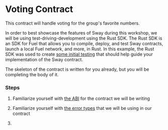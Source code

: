 # Voting Contract

This contract will handle voting for the group's favorite numbers.

In order to best showcase the features of Sway during this workshop, we will be using test-driving-development using the Rust SDK. The Rust SDK is an SDK for Fuel that allows you to compile, deploy, and test Sway contracts, launch a local Fuel network, and more, in Rust. In this example, the Rust SDK was used to create [some initial testing](tests/harness.rs) that should help guide your implementation of the Sway contract.

The skeleton of the contract is written for you already, but you will be completing the body of it.

### Steps

1. Familiarize yourself with [the ABI](src/voting_library.sw) for the contract we will be writing

2. Familiarize yourself with [the error types](src/errors.sw) that we will be using in our contract 

3. 
